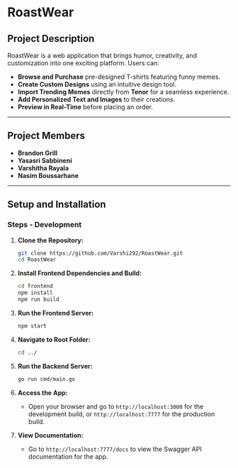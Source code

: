 # **RoastWear**

## **Project Description**
RoastWear is a web application that brings humor, creativity, and customization into one exciting platform. Users can:
- **Browse and Purchase** pre-designed T-shirts featuring funny memes.
- **Create Custom Designs** using an intuitive design tool.
- **Import Trending Memes** directly from **Tenor** for a seamless experience.
- **Add Personalized Text and Images** to their creations.
- **Preview in Real-Time** before placing an order.

---

## **Project Members**
- **Brandon Grill**
- **Yasasri Sabbineni**
- **Varshitha Rayala**
- **Nasim Boussarhane**

---

## **Setup and Installation**

### **Steps - Development**

1. **Clone the Repository:**
    ```bash
    git clone https://github.com/Varshi292/RoastWear.git
    cd RoastWear
    ```

2. **Install Frontend Dependencies and Build:**
    ```bash
    cd frontend
    npm install
    npm run build
    ```

3. **Run the Frontend Server:**
    ```bash
    npm start
    ```

3. **Navigate to Root Folder:**
    ```bash
    cd ../
    ```

5. **Run the Backend Server:**
    ```bash
    go run cmd/main.go
    ```

6. **Access the App:**
    - Open your browser and go to `http://localhost:3000` for the development build, or `http://localhost:7777` for the production build.

7. **View Documentation:**
   - Go to `http://localhost:7777/docs` to view the Swagger API documentation for the app.
